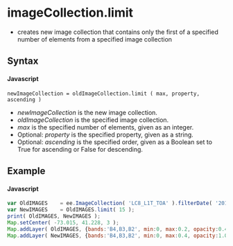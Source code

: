 # imageCollection.limit
- creates new image collection that contains only the first of a specified number of elements from a specified image collection 

## Syntax

#### Javascript
```
newImageCollection = oldImageCollection.limit ( max, property, ascending )
```

- *newImageCollection* is the new image collection.
- *oldImageCollection* is the specified image collection.
- *max* is the specified number of elements, given as an integer.
- Optional: *property* is the specified property, given as a string.
- Optional: *ascending* is the specified order, given as a Boolean set to True for ascending or False for descending.

## Example

#### Javascript
```javascript
var OldIMAGES    = ee.ImageCollection( 'LC8_L1T_TOA' ).filterDate( '2014-10-03','2014-10-04' );    
var NewIMAGES    = OldIMAGES.limit( 15 );
print( OldIMAGES, NewIMAGES );
Map.setCenter( -73.015, 41.228, 3 );                                                         
Map.addLayer( OldIMAGES, {bands:'B4,B3,B2', min:0, max:0.2, opacity:0.4}, 'Original Images' );
Map.addLayer( NewIMAGES, {bands:'B4,B3,B2', min:0, max:0.4, opacity:1.0}, 'Limited Images'  );

```
